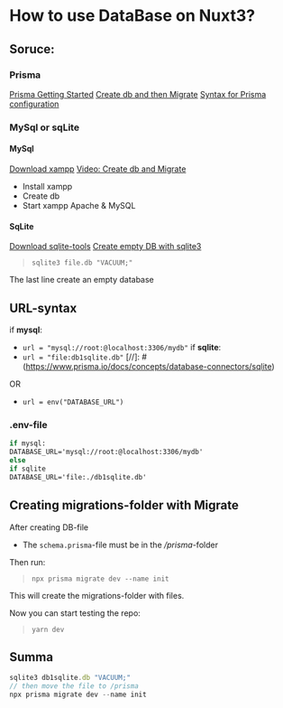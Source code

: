 # How to use DataBase on Nuxt3?
## Soruce:
### Prisma
[Prisma Getting Started](https://www.prisma.io/docs/getting-started/quickstart)
[Create db and then Migrate](https://www.prisma.io/docs/getting-started/quickstart#3-run-a-migration-to-create-your-database-tables-with-prisma-migrate)
[Syntax for Prisma configuration](https://www.prisma.io/docs/reference/database-reference/connection-urls)

### MySql or sqLite
#### MySql
[Download xampp](https://www.apachefriends.org/download.html)
[Video: Create db and Migrate](https://www.youtube.com/watch?v=FKOv-ZqJ8gk)
- Install xampp
- Create db
- Start xampp Apache & MySQL

#### SqLite
[Download sqlite-tools](https://sqlite.org/download.html)
[Create empty DB with sqlite3](https://stackoverflow.com/questions/20155693/create-empty-sqlite-db-from-command-line)

> `sqlite3 file.db "VACUUM;"`

The last line create an empty database

## URL-syntax
if **mysql**: 
- `url = "mysql://root:@localhost:3306/mydb"`
if **sqlite**: 
- `url = "file:db1sqlite.db"`
[//]: # (https://www.prisma.io/docs/concepts/database-connectors/sqlite)

OR
- `url = env("DATABASE_URL")`

### .env-file
```bat [.env]
if mysql:
DATABASE_URL='mysql://root:@localhost:3306/mydb'
else
if sqlite
DATABASE_URL='file:./db1sqlite.db'
```

## Creating migrations-folder with Migrate
After creating DB-file
- The `schema.prisma`-file must be in the _/prisma_-folder

Then run:  
> `npx prisma migrate dev --name init`

This will create the migrations-folder with files.

Now you can start testing the repo:
> `yarn dev`

## Summa
```javascript
sqlite3 db1sqlite.db "VACUUM;"
// then move the file to /prisma
npx prisma migrate dev --name init
```